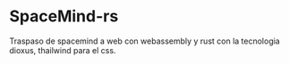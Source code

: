 # SpaceMind-rs
Traspaso de spacemind a web con webassembly y rust con la tecnologia dioxus, thailwind para el css.
